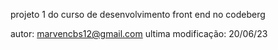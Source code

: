 projeto 1 do curso de desenvolvimento front end no codeberg

autor: marvencbs12@gmail.com ultima modificação: 20/06/23
